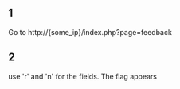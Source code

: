 ## 1
Go to http://{some_ip}/index.php?page=feedback

## 2
use 'r' and 'n' for the fields. The flag appears